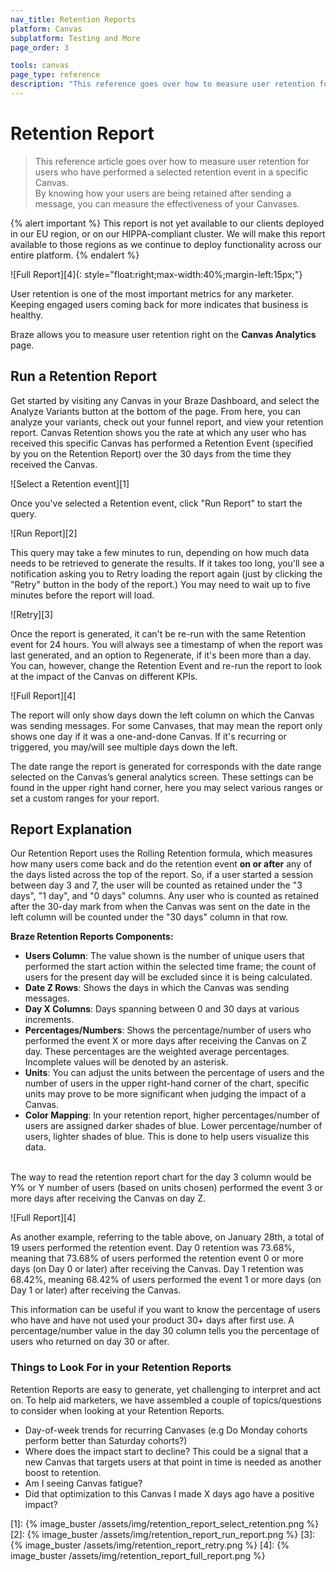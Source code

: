 ```yaml
---
nav_title: Retention Reports
platform: Canvas
subplatform: Testing and More
page_order: 3

tools: canvas
page_type: reference
description: "This reference goes over how to measure user retention for users who performed a selected retention event in a specific canvas."
---
```


# Retention Report

> This reference article goes over how to measure user retention for users who have performed a selected retention event in a specific Canvas. <br>By knowing how your users are being retained after sending a message, you can measure the effectiveness of your Canvases.

{% alert important %}
This report is not yet available to our clients deployed in our EU region, or on our HIPPA-compliant cluster. We will make this report available to those regions as we continue to deploy functionality across our entire platform.
{% endalert %}

![Full Report][4]{: style="float:right;max-width:40%;margin-left:15px;"}

User retention is one of the most important metrics for any marketer. Keeping engaged users coming back for more indicates that business is healthy.

Braze allows you to measure user retention right on the __Canvas Analytics__ page.

## Run a Retention Report

Get started by visiting any Canvas in your Braze Dashboard, and select the Analyze Variants button at the bottom of the page. From here, you can analyze your variants, check out your funnel report, and view your retention report. Canvas Retention shows you the rate at which any user who has received this specific Canvas has performed a Retention Event (specified by you on the Retention Report) over the 30 days from the time they received the Canvas.

![Select a Retention event][1]

Once you've selected a Retention event, click "Run Report" to start the query.

![Run Report][2]

This query may take a few minutes to run, depending on how much data needs to be retrieved to generate the results. If it takes too long, you'll see a notification asking you to Retry loading the report again (just by clicking the "Retry" button in the body of the report.) You may need to wait up to five minutes before the report will load.

![Retry][3]

Once the report is generated, it can't be re-run with the same Retention event for 24 hours. You will always see a timestamp of when the report was last generated, and an option to Regenerate, if it's been more than a day. You can, however, change the Retention Event and re-run the report to look at the impact of the Canvas on different KPIs. 

![Full Report][4]

The report will only show days down the left column on which the Canvas was sending messages. For some Canvases, that may mean the report only shows one day if it was a one-and-done Canvas. If it's recurring or triggered, you may/will see multiple days down the left. 

The date range the report is generated for corresponds with the date range selected on the Canvas’s general analytics screen. These settings can be found in the upper right hand corner, here you may select various ranges or set a custom ranges for your report.

## Report Explanation

Our Retention Report uses the Rolling Retention formula, which measures how many users come back and do the retention event __on or after__ any of the days listed across the top of the report. So, if a user started a session between day 3 and 7, the user will be counted as retained under the "3 days", "1 day", and "0 days" columns. Any user who is counted as retained after the 30-day mark from when the Canvas was sent on the date in the left column will be counted under the "30 days" column in that row.

__Braze Retention Reports Components:__
- __Users Column__: The value shown is the number of unique users that performed the start action within the selected time frame; the count of users for the present day will be excluded since it is being calculated. 
- __Date Z Rows__: Shows the days in which the Canvas was sending messages.
- __Day X Columns__: Days spanning between 0 and 30 days at various increments.
- __Percentages/Numbers__: Shows the percentage/number of users who performed the event X or more days after receiving the Canvas on Z day. These percentages are the weighted average percentages. Incomplete values will be denoted by an asterisk.
- __Units__: You can adjust the units between the percentage of users and the number of users in the upper right-hand corner of the chart, specific units may prove to be more significant when judging the impact of a Canvas.
- __Color Mapping__: In your retention report, higher percentages/number of users are assigned darker shades of blue. Lower percentage/number of users, lighter shades of blue. This is done to help users visualize this data.<br><br>

The way to read the retention report chart for the day 3 column would be Y% or Y number of users (based on units chosen) performed the event 3 or more days after receiving the Canvas on day Z. 

![Full Report][4]

As another example, referring to the table above, on January 28th, a total of 19 users performed the retention event. Day 0 retention was 73.68%, meaning that 73.68% of users performed the retention event 0 or more days (on Day 0 or later) after receiving the Canvas. Day 1 retention was 68.42%, meaning 68.42% of users performed the event 1 or more days (on Day 1 or later) after receiving the Canvas.

This information can be useful if you want to know the percentage of users who have and have not used your product 30+ days after first use. A percentage/number value in the day 30 column tells you the percentage of users who returned on day 30 or after. 

### Things to Look For in your Retention Reports

Retention Reports are easy to generate, yet challenging to interpret and act on. To help aid marketers, we have assembled a couple of topics/questions to consider when looking at your Retention Reports.

- Day-of-week trends for recurring Canvases (e.g Do Monday cohorts perform better than Saturday cohorts?)
- Where does the impact start to decline? This could be a signal that a new Canvas that targets users at that point in time is needed as another boost to retention. 
- Am I seeing Canvas fatigue? 
- Did that optimization to this Canvas I made X days ago have a positive impact?


[1]: {% image_buster /assets/img/retention_report_select_retention.png %}
[2]: {% image_buster /assets/img/retention_report_run_report.png %}
[3]: {% image_buster /assets/img/retention_report_retry.png %}
[4]: {% image_buster /assets/img/retention_report_full_report.png %}
